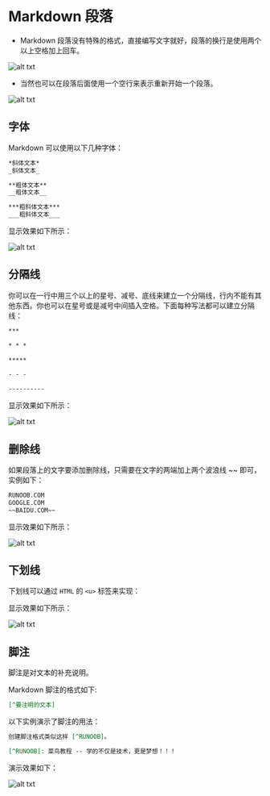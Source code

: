 # Markdown 段落

- Markdown 段落没有特殊的格式，直接编写文字就好，段落的换行是使用两个以上空格加上回车。

![alt txt](https://images.aftersoil.xyz/wiki/image/MarkDowm/md-paragraph-1.png)

- 当然也可以在段落后面使用一个空行来表示重新开始一个段落。

![alt txt](https://images.aftersoil.xyz/wiki/image/MarkDowm/md-paragraph-2.png)

## 字体

Markdown 可以使用以下几种字体：

```md
*斜体文本*
_斜体文本_

**粗体文本**
__粗体文本__

***粗斜体文本***
___粗斜体文本___
```

显示效果如下所示：

![alt txt](https://images.aftersoil.xyz/wiki/image/MarkDowm/md-paragraph-3.png)

## 分隔线

你可以在一行中用三个以上的星号、减号、底线来建立一个分隔线，行内不能有其他东西。你也可以在星号或是减号中间插入空格。下面每种写法都可以建立分隔线：

```md
***

* * *

*****

- - -

----------
```

显示效果如下所示：

![alt txt](https://images.aftersoil.xyz/wiki/image/MarkDowm/md-paragraph-4.png)

## 删除线

如果段落上的文字要添加删除线，只需要在文字的两端加上两个波浪线 ~~ 即可，实例如下：

```md
RUNOOB.COM
GOOGLE.COM
~~BAIDU.COM~~
```

显示效果如下所示：

![alt txt](https://images.aftersoil.xyz/wiki/image/MarkDowm/md-paragraph-5.png)

## 下划线

下划线可以通过 `HTML` 的 `<u>` 标签来实现：

显示效果如下所示：

![alt txt](https://images.aftersoil.xyz/wiki/image/MarkDowm/md-paragraph-6.png)

## 脚注

脚注是对文本的补充说明。

Markdown 脚注的格式如下:

```md
[^要注明的文本]
```

以下实例演示了脚注的用法：

```md
创建脚注格式类似这样 [^RUNOOB]。

[^RUNOOB]: 菜鸟教程 -- 学的不仅是技术，更是梦想！！！
```

演示效果如下：

![alt txt](https://images.aftersoil.xyz/wiki/image/MarkDowm/md-paragraph-7.png)
